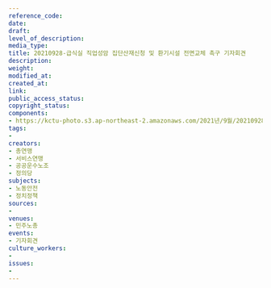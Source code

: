 ```yaml
---
reference_code: 
date: 
draft: 
level_of_description: 
media_type: 
title: 20210928-급식실 직업성암 집단산재신청 및 환기시설 전면교체 촉구 기자회견
description: 
weight: 
modified_at: 
created_at: 
link: 
public_access_status: 
copyright_status: 
components:
- https://kctu-photo.s3.ap-northeast-2.amazonaws.com/2021년/9월/20210928-급식실+직업성암+집단산재신청+및+환기시설+전면교체+촉구+기자회견/404197_62242_4252.jpg
tags:
- 
creators:
- 총연맹
- 서비스연맹
- 공공운수노조
- 정의당
subjects:
- 노동안전
- 정치정책
sources:
- 
venues:
- 민주노총
events:
- 기자회견
culture_workers:
- 
issues:
- 
---
```

